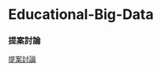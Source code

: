 # Educational-Big-Data

### 提案討論
[提案討論]([https://docs.google.com/presentation/d/1xTuuRWgRE-FQzT9V13uF8Cx2HMUuaY9lEYQsIm1zXLI/edit?usp=sharing](https://docs.google.com/presentation/d/1xTuuRWgRE-FQzT9V13uF8Cx2HMUuaY9lEYQsIm1zXLI/edit?usp=sharing))
